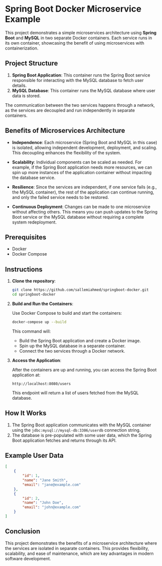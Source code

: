 
# Spring Boot Docker Microservice Example

This project demonstrates a simple microservices architecture using **Spring Boot** and **MySQL** in two separate Docker containers. Each service runs in its own container, showcasing the benefit of using microservices with containerization.

## Project Structure

1. **Spring Boot Application**: This container runs the Spring Boot service responsible for interacting with the MySQL database to fetch user details.
2. **MySQL Database**: This container runs the MySQL database where user data is stored.

The communication between the two services happens through a network, as the services are decoupled and run independently in separate containers.

## Benefits of Microservices Architecture

- **Independence**: Each microservice (Spring Boot and MySQL in this case) is isolated, allowing independent development, deployment, and scaling. This decoupling enhances the flexibility of the system.
  
- **Scalability**: Individual components can be scaled as needed. For example, if the Spring Boot application needs more resources, we can spin up more instances of the application container without impacting the database service.

- **Resilience**: Since the services are independent, if one service fails (e.g., the MySQL container), the rest of the application can continue running, and only the failed service needs to be restored.

- **Continuous Deployment**: Changes can be made to one microservice without affecting others. This means you can push updates to the Spring Boot service or the MySQL database without requiring a complete system redeployment.

## Prerequisites

- Docker
- Docker Compose

## Instructions

1. **Clone the repository**:

   ```bash
   git clone https://github.com/sallemiahmed/springboot-docker.git
   cd springboot-docker
   ```

2. **Build and Run the Containers**:

   Use Docker Compose to build and start the containers:

   ```bash
   docker-compose up --build
   ```

   This command will:
   - Build the Spring Boot application and create a Docker image.
   - Spin up the MySQL database in a separate container.
   - Connect the two services through a Docker network.

3. **Access the Application**:

   After the containers are up and running, you can access the Spring Boot application at:

   ```
   http://localhost:8080/users
   ```

   This endpoint will return a list of users fetched from the MySQL database.

## How It Works

1. The Spring Boot application communicates with the MySQL container using the `jdbc:mysql://mysql-db:3306/userdb` connection string.
2. The database is pre-populated with some user data, which the Spring Boot application fetches and returns through its API.

## Example User Data

```json
[
    {
        "id": 1,
        "name": "Jane Smith",
        "email": "jane@example.com"
    },
    {
        "id": 2,
        "name": "John Doe",
        "email": "john@example.com"
    }
]
```

## Conclusion

This project demonstrates the benefits of a microservice architecture where the services are isolated in separate containers. This provides flexibility, scalability, and ease of maintenance, which are key advantages in modern software development.

